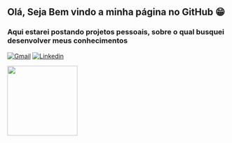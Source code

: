 ## Olá, Seja Bem vindo a minha página no GitHub 😁

### Aqui estarei postando projetos pessoais, sobre o qual busquei desenvolver meus conhecimentos
[![Gmail](https://img.shields.io/badge/Gmail-D14836?style=for-the-badge&logo=gmail&logoColor=white)](mailto:mateuhj@gmail.com)
[![Linkedin](https://img.shields.io/badge/LinkedIn-0077B5?style=for-the-badge&logo=linkedin&logoColor=white)](https://www.linkedin.com/in/mateushj/)


<img height="160em" src="https://github-readme-stats.vercel.app/api/top-langs/?username=mateushj&layout=compact&langs_count=7&theme=radical&custom_title=Linguagens+mais+usadas&title_color=2f80ed"/>

